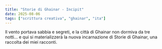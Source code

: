 ```yaml
---
title: "Storie di Ghainar - Incipit"
date: 2025-08-06
tags: ["scrittura creativa", "ghainar", "ita"]
---
```


Il vento portava sabbia e segreti, e la città di Ghainar non dormiva da tre notti...
e qui si materializzerà la nuova incarnazione di Storie di Ghainar, una raccolta dei miei racconti.